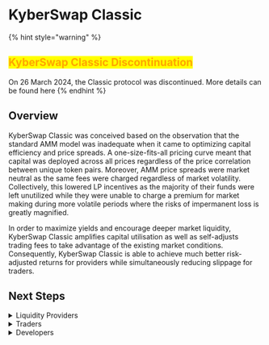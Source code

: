 # KyberSwap Classic

{% hint style="warning" %}
## <mark style="color:orange;">**KyberSwap Classic Discontinuation**</mark>

On 26 March 2024, the Classic protocol was discontinued. More details can be found here
{% endhint %}

## Overview

KyberSwap Classic was conceived based on the observation that the standard AMM model was inadequate when it came to optimizing capital efficiency and price spreads. A one-size-fits-all pricing curve meant that capital was deployed across all prices regardless of the price correlation between unique token pairs. Moreover, AMM price spreads were market neutral as the same fees were charged regardless of market volatility. Collectively, this lowered LP incentives as the majority of their funds were left unutilized while they were unable to charge a premium for market making during more volatile periods where the risks of impermanent loss is greatly magnified.

In order to maximize yields and encourage deeper market liquidity, KyberSwap Classic amplifies capital utilisation as well as self-adjusts trading fees to take advantage of the existing market conditions. Consequently, KyberSwap Classic is able to achieve much better risk-adjusted returns for providers while simultaneously reducing slippage for traders.

## Next Steps

<details>

<summary>Liquidity Providers</summary>

* [Learn how yields are amplified](broken-reference)
* [Discover how dynamic fees offset impermanent loss](broken-reference)
* [Create your own Classic pool](broken-reference)
* [Contribute liquidity to an existing Classic pool](broken-reference)
* [Receive additional rewards by yield farming on Classic](broken-reference)

</details>

<details>

<summary>Traders</summary>

* [Learn how to take advantage of lower fees](broken-reference)
* [Get superior rates via the integrated KyberSwap Aggregator](broken-reference)

</details>

<details>

<summary>Developers</summary>

* [Explore key Classic concepts](broken-reference)
* [Execute a swap against Classic pools](broken-reference)
* [Provide liquidity to Classic pools](broken-reference)
* [Implement a flash swap on Classic](broken-reference)
* [View Classic contract code and addresses](broken-reference)

</details>
